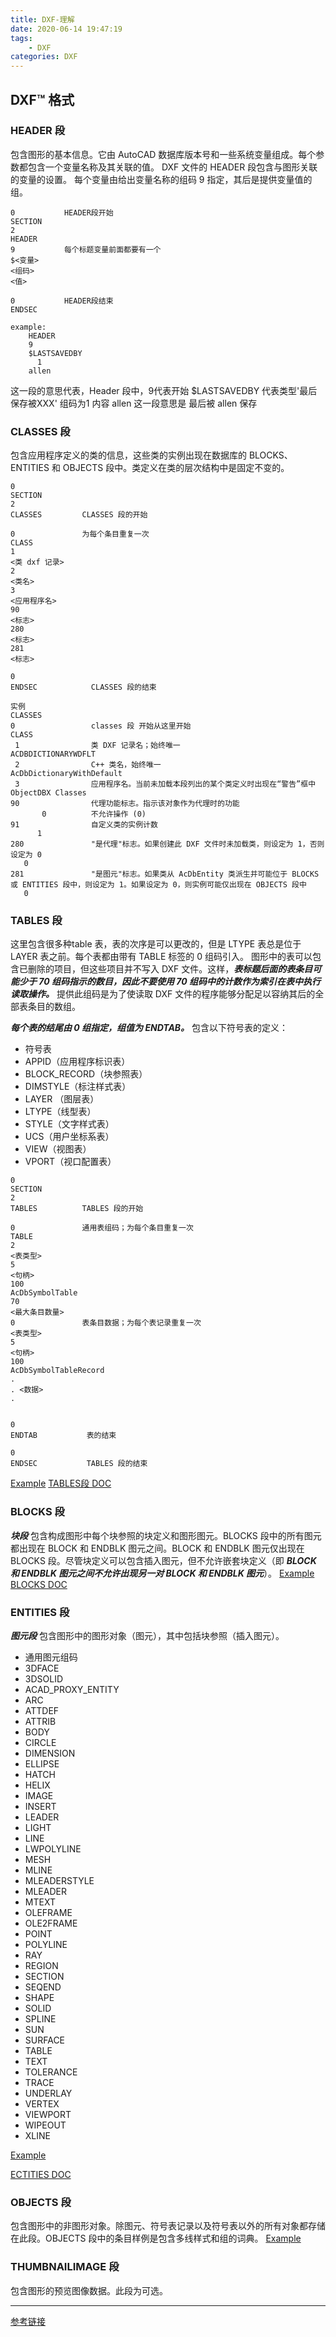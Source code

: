 ```yaml
---
title: DXF-理解
date: 2020-06-14 19:47:19
tags: 
    - DXF
categories: DXF
---
```

## DXF™ 格式

### HEADER 段
包含图形的基本信息。它由 AutoCAD 数据库版本号和一些系统变量组成。每个参数都包含一个变量名称及其关联的值。
DXF 文件的 HEADER 段包含与图形关联的变量的设置。
每个变量由给出变量名称的组码 9 指定，其后是提供变量值的组。

```
0           HEADER段开始
SECTION 
2
HEADER
9           每个标题变量前面都要有一个
$<变量>
<组码>
<值>

0           HEADER段结束
ENDSEC
```

```
example:
    HEADER
    9
    $LASTSAVEDBY
      1
    allen
```
这一段的意思代表，Header 段中，9代表开始 $LASTSAVEDBY 代表类型'最后保存被XXX' 组码为1 内容 allen 这一段意思是 最后被 allen 保存

### CLASSES 段
包含应用程序定义的类的信息，这些类的实例出现在数据库的 BLOCKS、ENTITIES 和 OBJECTS 段中。类定义在类的层次结构中是固定不变的。

```
0
SECTION
2
CLASSES         CLASSES 段的开始

0               为每个条目重复一次
CLASS
1
<类 dxf 记录>
2
<类名>
3
<应用程序名>
90
<标志>
280
<标志>
281
<标志>

0
ENDSEC            CLASSES 段的结束

实例
CLASSES 
0                 classes 段 开始从这里开始
CLASS
 1                类 DXF 记录名；始终唯一
ACDBDICTIONARYWDFLT
 2                C++ 类名，始终唯一 
AcDbDictionaryWithDefault
 3                应用程序名。当前未加载本段列出的某个类定义时出现在“警告”框中
ObjectDBX Classes
90                代理功能标志。指示该对象作为代理时的功能
       0          不允许操作 (0)
91                自定义类的实例计数
      1
280               "是代理"标志。如果创建此 DXF 文件时未加载类，则设定为 1，否则设定为 0
   0
281               "是图元"标志。如果类从 AcDbEntity 类派生并可能位于 BLOCKS 或 ENTITIES 段中，则设定为 1。如果设定为 0，则实例可能仅出现在 OBJECTS 段中
   0
```

### TABLES 段

这里包含很多种table 表，表的次序是可以更改的，但是 LTYPE 表总是位于 LAYER 表之前。每个表都由带有 TABLE 标签的 0 组码引入。
图形中的表可以包含已删除的项目，但这些项目并不写入 DXF 文件。这样，***表标题后面的表条目可能少于 70 组码指示的数目，因此不要使用 70 组码中的计数作为索引在表中执行读取操作。***
提供此组码是为了使读取 DXF 文件的程序能够分配足以容纳其后的全部表条目的数组。

***每个表的结尾由 0 组指定，组值为 ENDTAB。***
包含以下符号表的定义：
- 符号表
- APPID（应用程序标识表）
- BLOCK_RECORD（块参照表）
- DIMSTYLE（标注样式表）
- LAYER （图层表）
- LTYPE（线型表）
- STYLE（文字样式表）
- UCS（用户坐标系表）
- VIEW（视图表）
- VPORT（视口配置表）

```
0
SECTION
2
TABLES          TABLES 段的开始

0               通用表组码；为每个条目重复一次
TABLE
2
<表类型>
5
<句柄>
100
AcDbSymbolTable
70
<最大条目数量>
0               表条目数据；为每个表记录重复一次    
<表类型>
5
<句柄>
100
AcDbSymbolTableRecord
.
. <数据>
.


0
ENDTAB           表的结束

0
ENDSEC           TABLES 段的结束
```
[Example](http://docs.autodesk.com/ACD/2011/CHS/filesDXF/WS1a9193826455f5ff18cb41610ec0a2e719-7961.htm)
[TABLES段 DOC](http://docs.autodesk.com/ACD/2011/CHS/filesDXF/WSfacf1429558a55de185c428100849a0ab7-5e1a.htm)

### BLOCKS 段
***块段*** 包含构成图形中每个块参照的块定义和图形图元。BLOCKS 段中的所有图元都出现在 BLOCK 和 ENDBLK 图元之间。BLOCK 和 ENDBLK 图元仅出现在 BLOCKS 段。尽管块定义可以包含插入图元，但不允许嵌套块定义（即 ***BLOCK 和 ENDBLK 图元之间不允许出现另一对 BLOCK 和 ENDBLK 图元***）。
[Example](http://docs.autodesk.com/ACD/2011/CHS/filesDXF/WS1a9193826455f5ff18cb41610ec0a2e719-795f.htm)
[BLOCKS DOC](http://docs.autodesk.com/ACD/2011/CHS/filesDXF/WSfacf1429558a55de185c428100849a0ab7-5e01.htm)

### ENTITIES 段
***图元段*** 包含图形中的图形对象（图元），其中包括块参照（插入图元）。

- 通用图元组码
- 3DFACE
- 3DSOLID
- ACAD_PROXY_ENTITY
- ARC
- ATTDEF
- ATTRIB
- BODY
- CIRCLE
- DIMENSION
- ELLIPSE
- HATCH
- HELIX
- IMAGE
- INSERT
- LEADER
- LIGHT
- LINE
- LWPOLYLINE
- MESH
- MLINE
- MLEADERSTYLE
- MLEADER
- MTEXT
- OLEFRAME
- OLE2FRAME
- POINT
- POLYLINE
- RAY
- REGION
- SECTION
- SEQEND
- SHAPE
- SOLID
- SPLINE
- SUN
- SURFACE
- TABLE
- TEXT
- TOLERANCE
- TRACE
- UNDERLAY
- VERTEX
- VIEWPORT
- WIPEOUT
- XLINE


[Example](http://docs.autodesk.com/ACD/2011/CHS/filesDXF/WS1a9193826455f5ff18cb41610ec0a2e719-795d.htm)

[ECTITIES DOC](http://docs.autodesk.com/ACD/2011/CHS/filesDXF/WSfacf1429558a55de185c428100849a0ab7-5df0.htm)

### OBJECTS 段
包含图形中的非图形对象。除图元、符号表记录以及符号表以外的所有对象都存储在此段。OBJECTS 段中的条目样例是包含多线样式和组的词典。
[Example](http://docs.autodesk.com/ACD/2011/CHS/filesDXF/WS1a9193826455f5ff18cb41610ec0a2e719-795b.htm)

### THUMBNAILIMAGE 段
包含图形的预览图像数据。此段为可选。

---
[参考链接](http://docs.autodesk.com/ACD/2011/CHS/filesDXF/WS1a9193826455f5ff18cb41610ec0a2e719-7a6f.htm)



